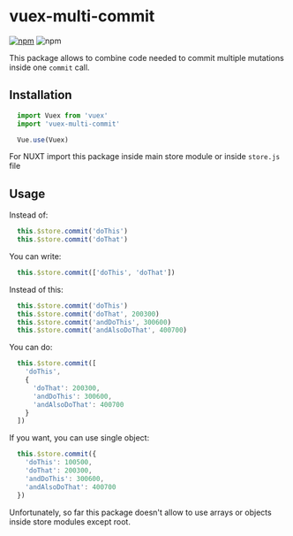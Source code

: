# vuex-multi-commit
[![npm](https://img.shields.io/npm/v/vuex-multi-commit.svg)](vuex-multi-commit) ![npm](https://img.shields.io/npm/dt/vuex-multi-commit.svg)

This package allows to combine code needed to commit multiple mutations inside one `commit` call.

## Installation
```javascript
  import Vuex from 'vuex'
  import 'vuex-multi-commit'

  Vue.use(Vuex)
```
For NUXT import this package inside main store module or inside `store.js` file

## Usage
Instead of:
```javascript
  this.$store.commit('doThis')
  this.$store.commit('doThat')
```
You can write:
```javascript
  this.$store.commit(['doThis', 'doThat'])
```
Instead of this:
```javascript
  this.$store.commit('doThis')
  this.$store.commit('doThat', 200300)
  this.$store.commit('andDoThis', 300600)
  this.$store.commit('andAlsoDoThat', 400700)
```
You can do:
```javascript
  this.$store.commit([
    'doThis',
    {
      'doThat': 200300,
      'andDoThis': 300600,
      'andAlsoDoThat': 400700
    }
  ])
```
If you want, you can use single object:
```javascript
  this.$store.commit({
    'doThis': 100500,
    'doThat': 200300,
    'andDoThis': 300600,
    'andAlsoDoThat': 400700
  })
```
Unfortunately, so far this package doesn't allow to use arrays or objects inside store modules except root.